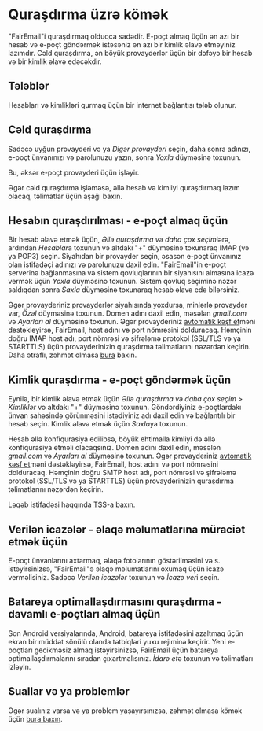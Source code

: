 # Quraşdırma üzrə kömək

"FairEmail"i quraşdırmaq olduqca sadədir. E-poçt almaq üçün ən azı bir hesab və e-poçt göndərmək istəsəniz ən azı bir kimlik əlavə etməyiniz lazımdır. Cəld quraşdırma, ən böyük provayderlər üçün bir dəfəyə bir hesab və bir kimlik əlavə edəcəkdir.

## Tələblər

Hesabları və kimlikləri qurmaq üçün bir internet bağlantısı tələb olunur.

## Cəld quraşdırma

Sadəcə uyğun provayderi və ya *Digər provayderi* seçin, daha sonra adınızı, e-poçt ünvanınızı və parolunuzu yazın, sonra *Yoxla* düyməsinə toxunun.

Bu, əksər e-poçt provayderi üçün işləyir.

Əgər cəld quraşdırma işləməsə, əllə hesab və kimliyi quraşdırmaq lazım olacaq, təlimatlar üçün aşağı baxın.

## Hesabın quraşdırılması - e-poçt almaq üçün

Bir hesab əlavə etmək üçün, *Əllə quraşdırma və daha çox seçim*lərə, ardından *Hesablar*a toxunun və altdakı "+" düyməsinə toxunaraq IMAP (və ya POP3) seçin. Siyahıdan bir provayder seçin, əsasən e-poçt ünvanınız olan istifadəçi adınızı və parolunuzu daxil edin. "FairEmail"in e-poçt serverinə bağlanmasına və sistem qovluqlarının bir siyahısını almasına icazə vermək üçün *Yoxla* düyməsinə toxunun. Sistem qovluq seçiminə nəzər saldıqdan sonra *Saxla* düyməsinə toxunaraq hesab əlavə edə bilərsiniz.

Əgər provayderiniz provayderlər siyahısında yoxdursa, minlərlə provayder var, *Özəl* düyməsinə toxunun. Domen adını daxil edin, məsələn *gmail.com* və *Ayarları al* düyməsinə toxunun. Əgər provayderiniz [avtomatik kəşf et](https://tools.ietf.org/html/rfc6186)məni dəstəkləyirsə, FairEmail, host adını və port nömrəsini dolduracaq. Həmçinin doğru IMAP host adı, port nömrəsi və şifrələmə protokol (SSL/TLS və ya STARTTLS) üçün provayderinizin quraşdırma təlimatlarını nəzərdən keçirin. Daha ətraflı, zəhmət olmasa [bura](https://github.com/34j/FairEmailFree/blob/master/FAQ.md#authorizing-accounts) baxın.

## Kimlik quraşdırma - e-poçt göndərmək üçün

Eynilə, bir kimlik əlavə etmək üçün *Əllə quraşdırma və daha çox seçim* > *Kimliklər* və altdakı "+" düyməsinə toxunun. Göndərdiyiniz e-poçtlardakı ünvan sahəsində görünməsini istədiyiniz adı daxil edin və bağlantılı bir hesab seçin. Kimlik əlavə etmək üçün *Saxla*ya toxunun.

Hesab əllə konfiqurasiya edilibsə, böyük ehtimalla kimliyi də əllə konfiqurasiya etməli olacaqsınız. Domen adını daxil edin, məsələn *gmail.com* və *Ayarları al* düyməsinə toxunun. Əgər provayderiniz [avtomatik kəşf et](https://tools.ietf.org/html/rfc6186)məni dəstəkləyirsə, FairEmail, host adını və port nömrəsini dolduracaq. Həmçinin doğru SMTP host adı, port nömrəsi və şifrələmə protokol (SSL/TLS və ya STARTTLS) üçün provayderinizin quraşdırma təlimatlarını nəzərdən keçirin.

Ləqəb istifadəsi haqqında [TSS](https://github.com/34j/FairEmailFree/blob/master/FAQ.md#FAQ9)-a baxın.

## Verilən icazələr - əlaqə məlumatlarına müraciət etmək üçün

E-poçt ünvanlarını axtarmaq, əlaqə fotolarının göstərilməsini və s. istəyirsinizsə, "FairEmail"ə əlaqə məlumatlarını oxumaq üçün icazə verməlisiniz. Sadəcə *Verilən icazələr* toxunun və *İcazə ver*i seçin.

## Batareya optimallaşdırmasını quraşdırma - davamlı e-poçtları almaq üçün

Son Android versiyalarında, Android, batareya istifadəsini azaltmaq üçün ekran bir müddət sönülü olanda tətbiqləri yuxu rejiminə keçirir. Yeni e-poçtları gecikməsiz almaq istəyirsinizsə, FairEmail üçün batareya optimallaşdırmalarını sıradan çıxartmalısınız. *İdarə et*ə toxunun və təlimatları izləyin.

## Suallar və ya problemlər

Əgər sualınız varsa və ya problem yaşayırsınızsa, zəhmət olmasa kömək üçün [bura baxın](https://github.com/34j/FairEmailFree/blob/master/FAQ.md).